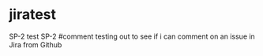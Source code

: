 # jiratest

SP-2 test
SP-2 #comment testing out to see if i can comment on an issue in Jira from Github
